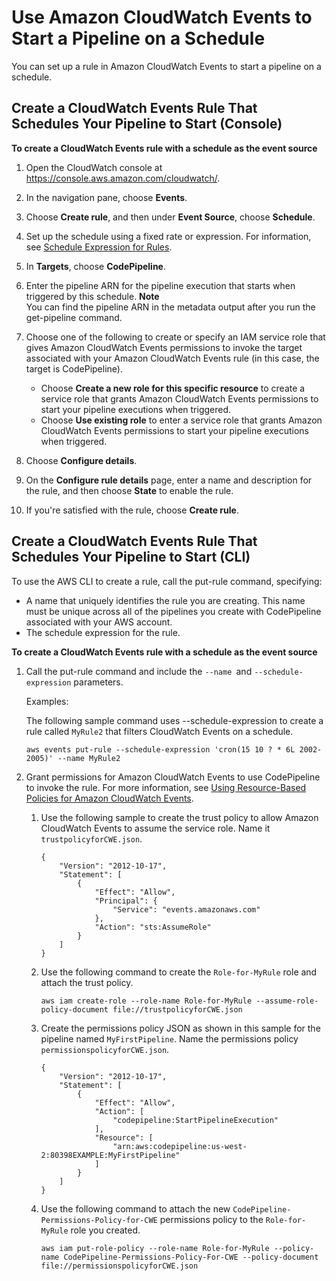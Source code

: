 # Use Amazon CloudWatch Events to Start a Pipeline on a Schedule<a name="pipelines-trigger-source-schedule"></a>

You can set up a rule in Amazon CloudWatch Events to start a pipeline on a schedule\. 

## Create a CloudWatch Events Rule That Schedules Your Pipeline to Start \(Console\)<a name="pipelines-trigger-source-schedule-console"></a>

**To create a CloudWatch Events rule with a schedule as the event source**

1. Open the CloudWatch console at [https://console\.aws\.amazon\.com/cloudwatch/](https://console.aws.amazon.com/cloudwatch/)\.

1. In the navigation pane, choose **Events**\.

1. Choose **Create rule**, and then under **Event Source**, choose **Schedule**\.

1. Set up the schedule using a fixed rate or expression\. For information, see [Schedule Expression for Rules](https://docs.aws.amazon.com/AmazonCloudWatch/latest/events/ScheduledEvents.html)\.

1. In **Targets**, choose **CodePipeline**\.

1. Enter the pipeline ARN for the pipeline execution that starts when triggered by this schedule\.
**Note**  
You can find the pipeline ARN in the metadata output after you run the get\-pipeline command\.

1. Choose one of the following to create or specify an IAM service role that gives Amazon CloudWatch Events permissions to invoke the target associated with your Amazon CloudWatch Events rule \(in this case, the target is CodePipeline\)\. 
   + Choose **Create a new role for this specific resource** to create a service role that grants Amazon CloudWatch Events permissions to start your pipeline executions when triggered\.
   + Choose **Use existing role** to enter a service role that grants Amazon CloudWatch Events permissions to start your pipeline executions when triggered\.

1. Choose **Configure details**\.

1. On the **Configure rule details** page, enter a name and description for the rule, and then choose **State** to enable the rule\.

1. If you're satisfied with the rule, choose **Create rule**\.

## Create a CloudWatch Events Rule That Schedules Your Pipeline to Start \(CLI\)<a name="pipelines-trigger-source-schedule-cli"></a>

To use the AWS CLI to create a rule, call the put\-rule command, specifying:
+ A name that uniquely identifies the rule you are creating\. This name must be unique across all of the pipelines you create with CodePipeline associated with your AWS account\.
+ The schedule expression for the rule\.

**To create a CloudWatch Events rule with a schedule as the event source**

1. Call the put\-rule command and include the `--name `and `--schedule-expression` parameters\.

   Examples:

   The following sample command uses \-\-schedule\-expression to create a rule called `MyRule2` that filters CloudWatch Events on a schedule\.

   ```
   aws events put-rule --schedule-expression 'cron(15 10 ? * 6L 2002-2005)' --name MyRule2
   ```

1. Grant permissions for Amazon CloudWatch Events to use CodePipeline to invoke the rule\. For more information, see [Using Resource\-Based Policies for Amazon CloudWatch Events](http://docs.aws.amazon.com/AmazonCloudWatch/latest/events/resource-based-policies-cwe.html)\.

   1. Use the following sample to create the trust policy to allow Amazon CloudWatch Events to assume the service role\. Name it `trustpolicyforCWE.json`\.

      ```
      {
          "Version": "2012-10-17",
          "Statement": [
              {
                  "Effect": "Allow",
                  "Principal": {
                      "Service": "events.amazonaws.com"
                  },
                  "Action": "sts:AssumeRole"
              }
          ]
      }
      ```

   1. Use the following command to create the `Role-for-MyRule` role and attach the trust policy\.

      ```
      aws iam create-role --role-name Role-for-MyRule --assume-role-policy-document file://trustpolicyforCWE.json
      ```

   1. Create the permissions policy JSON as shown in this sample for the pipeline named `MyFirstPipeline`\. Name the permissions policy `permissionspolicyforCWE.json`\.

      ```
      {
          "Version": "2012-10-17",
          "Statement": [
              {
                  "Effect": "Allow",
                  "Action": [
                      "codepipeline:StartPipelineExecution"
                  ],
                  "Resource": [
                      "arn:aws:codepipeline:us-west-2:80398EXAMPLE:MyFirstPipeline"
                  ]
              }
          ]
      }
      ```

   1. Use the following command to attach the new `CodePipeline-Permissions-Policy-for-CWE` permissions policy to the `Role-for-MyRule` role you created\.

      ```
      aws iam put-role-policy --role-name Role-for-MyRule --policy-name CodePipeline-Permissions-Policy-For-CWE --policy-document file://permissionspolicyforCWE.json
      ```